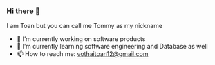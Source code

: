 ### Hi there 👋 
I am Toan but you can call me Tommy as my nickname
- 🔭 I’m currently working on software products
- 🌱 I’m currently learning software engineering and Database as well
- 📫 How to reach me: vothaitoan12@gmail.com
<!--
**tona3922/tona3922** is a ✨ _special_ ✨ repository because its `README.md` (this file) appears on your GitHub profile.

Here are some ideas to get you started:

-->

